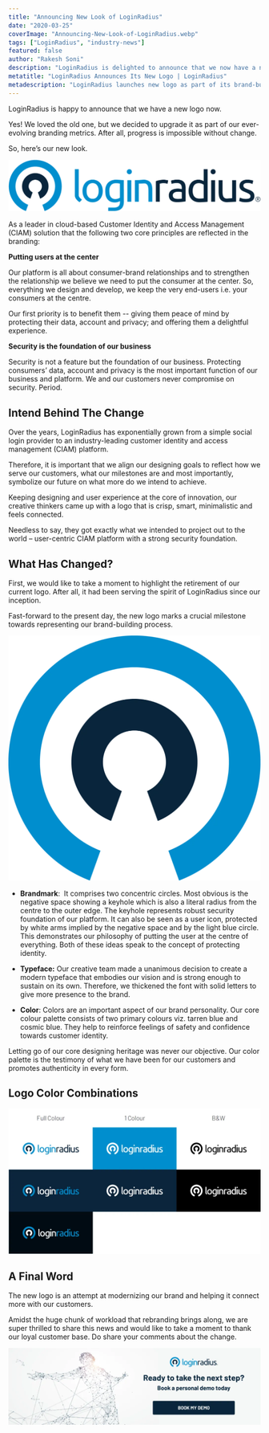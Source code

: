 ```yaml
---
title: "Announcing New Look of LoginRadius"
date: "2020-03-25"
coverImage: "Announcing-New-Look-of-LoginRadius.webp"
tags: ["LoginRadius", "industry-news"]
featured: false 
author: "Rakesh Soni"
description: "LoginRadius is delighted to announce that we now have a new logo."
metatitle: "LoginRadius Announces Its New Logo | LoginRadius"
metadescription: "LoginRadius launches new logo as part of its brand-building process. Discover the ideology behind the new look & what has changed in the upgraded version."
---
```


LoginRadius is happy to announce that we have a new logo now. 

Yes! We loved the old one, but we decided to upgrade it as part of our ever-evolving branding metrics. After all, progress is impossible without change. 

So, here’s our new look.

![LoginRadius Logo](loginradius-logo-horizontal-full-colour-on-white-1024x211.webp)

As a leader in cloud-based Customer Identity and Access Management (CIAM) solution that the following two core principles are reflected in the branding:

**Putting users at the center**

Our platform is all about consumer-brand relationships and to strengthen the relationship we believe we need to put the consumer at the center. So, everything we design and develop, we keep the very end-users i.e. your consumers at the centre. 

Our first priority is to benefit them -- giving them peace of mind by protecting their data, account and privacy; and offering them a delightful experience.

**Security is the foundation of our business**

Security is not a feature but the foundation of our business. Protecting consumers’ data, account and privacy is the most important function of our business and platform. We and our customers never compromise on security. Period.

## Intend Behind The Change

Over the years, LoginRadius has exponentially grown from a simple social login provider to an industry-leading customer identity and access management (CIAM) platform. 

Therefore, it is important that we align our designing goals to reflect how we serve our customers, what our milestones are and most importantly, symbolize our future on what more do we intend to achieve.

Keeping designing and user experience at the core of innovation, our creative thinkers came up with a logo that is crisp, smart, minimalistic and feels connected.

Needless to say, they got exactly what we intended to project out to the world – user-centric CIAM platform with a strong security foundation.

## What Has Changed?

First, we would like to take a moment to highlight the retirement of our current logo. After all, it had been serving the spirit of LoginRadius since our inception. 

Fast-forward to the present day, the new logo marks a crucial milestone towards representing our brand-building process.

![LoginRadius Brandmark](logo-1024x991.webp)

- **Brandmark**:  It comprises two concentric circles. Most obvious is the negative space showing a keyhole which is also a literal radius from the centre to the outer edge. The keyhole represents robust security foundation of our platform. It can also be seen as a user icon, protected by white arms implied by the negative space and by the light blue circle. This demonstrates our philosophy of putting the user at the centre of everything. Both of these ideas speak to the concept of protecting identity.

- **Typeface:** Our creative team made a unanimous decision to create a modern typeface that embodies our vision and is strong enough to sustain on its own. Therefore, we thickened the font with solid letters to give more presence to the brand. 

- **Color**: Colors are an important aspect of our brand personality. Our core colour palette consists of two primary colours viz. tarren blue and cosmic blue. They help to reinforce feelings of safety and confidence towards customer identity.

Letting go of our core designing heritage was never our objective. Our color palette is the testimony of what we have been for our customers and promotes authenticity in every form.

## Logo Color Combinations

![](logo-2-1024x589.webp)

## A Final Word

The new logo is an attempt at modernizing our brand and helping it connect more with our customers. 

Amidst the huge chunk of workload that rebranding brings along, we are super thrilled to share this news and would like to take a moment to thank our loyal customer base. Do share your comments about the change.

[![](CTA-Graphics-for-Blogs-V03.01-05-2-1024x310.webp)](https://www.loginradius.com/contact-us?utm_source=blog&utm_medium=web&utm_campaign=announcing-new-look-of-loginradius)
